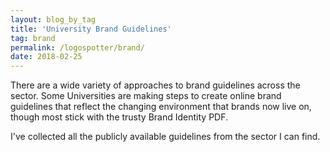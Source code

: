 ```yaml
---
layout: blog_by_tag
title: 'University Brand Guidelines'
tag: brand
permalink: /logospotter/brand/
date: 2018-02-25
---
```


There are a wide variety of approaches to brand guidelines across the sector. Some Universities are making steps to create online brand guidelines that reflect the changing environment that brands now live on, though most stick with the trusty Brand Identity PDF.

I've collected all the publicly available guidelines from the sector I can find.
